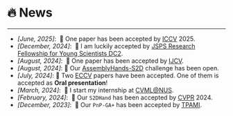 # 🔥 News
----
- *[June, 2025]*: &nbsp;🎉 One paper has been accepted by [ICCV](https://iccv.thecvf.com/) 2025.
- *[December, 2024]*: &nbsp;🎉 I am luckily accepted by [JSPS Research Fellowship for Young Scientists DC2](https://www.jsps.go.jp/).
- *[August, 2024]*: &nbsp;🎉 One paper has been accepted by [IJCV](https://link.springer.com/journal/11263).
- *[August, 2024]*:  🎉 Our [AssemblyHands-S2D](https://hands-workshop.org/challenge2024.html) challenge has been open.
- *[July, 2024]*:  🎉 Two [ECCV](https://eccv2024.ecva.net/) papers have been accepted. One of them is accepted as **Oral presentation**!
- *[March, 2024]*: &nbsp;🎉 I start my internship at [CVML@NUS](https://cvml.comp.nus.edu.sg/).
- *[February, 2024]*: &nbsp;🎉 Our `S2DHand` has been accepted by [CVPR](https://cvpr2024.thecvf.com/) 2024.
- *[December, 2023]*: &nbsp;🎉 Our `PnP-GA+` has been accepted by [TPAMI](https://ieeexplore.ieee.org/xpl/RecentIssue.jsp?punumber=34).
<!-- - *[December, 2023]*: &nbsp;🎉 Our `UVAGaze` has been accepted by [AAAI](https://aaai.org/aaai-conference/) 2024. -->

